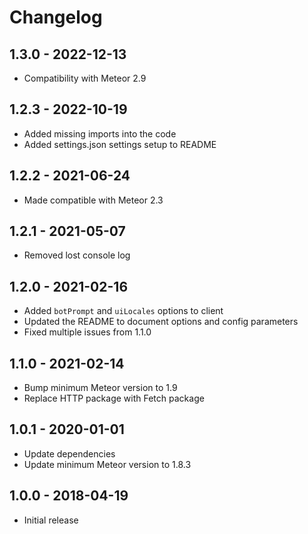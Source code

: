 # Changelog
## 1.3.0 - 2022-12-13
* Compatibility with Meteor 2.9

## 1.2.3 - 2022-10-19
* Added missing imports into the code
* Added settings.json settings setup to README

## 1.2.2 - 2021-06-24
* Made compatible with Meteor 2.3

## 1.2.1 - 2021-05-07
* Removed lost console log

## 1.2.0 - 2021-02-16
* Added `botPrompt` and `uiLocales` options to client
* Updated the README to document options and config parameters
* Fixed multiple issues from 1.1.0

## 1.1.0 - 2021-02-14
* Bump minimum Meteor version to 1.9
* Replace HTTP package with Fetch package

## 1.0.1 - 2020-01-01
* Update dependencies
* Update minimum Meteor version to 1.8.3

## 1.0.0 - 2018-04-19
* Initial release 
